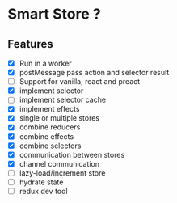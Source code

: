# Smart Store ?

## Features

- [x] Run in a worker
- [x] postMessage pass action and selector result
- [ ] Support for vanilla, react and preact
- [x] implement selector
- [ ] implement selector cache
- [x] implement effects
- [x] single or multiple stores
- [x] combine reducers
- [x] combine effects
- [x] combine selectors
- [x] communication between stores
- [x] channel communication
- [ ] lazy-load/increment store
- [ ] hydrate state
- [ ] redux dev tool